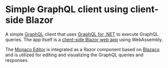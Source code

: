 # Simple GraphQL client using client-side Blazor 

A simple [GraphQL](https://graphql.org/) client that uses [GraphQL for .NET](https://github.com/graphql-dotnet/graphql-dotnet)
to execute GraphQL queries. The app itself is a [client-side Blazor web app](https://dotnet.microsoft.com/apps/aspnet/web-apps/blazor)
using WebAssembly.
 
 The [Monaco Editor](https://microsoft.github.io/monaco-editor/) is integrated as a Razor component based on
 [Blazaco](https://github.com/Kyle-Undefined/Blazaco) and is utilized for editing and visualizing the GraphQL queries and responses.
